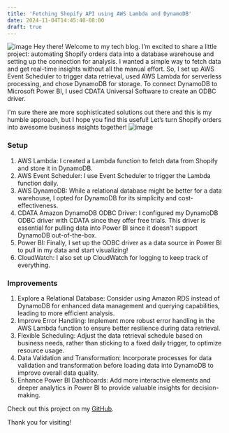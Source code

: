 ```yaml
---
title: 'Fetching Shopify API using AWS Lambda and DynamoDB'
date: 2024-11-04T14:45:48-08:00
draft: true
---
```


![image](/images/shopify-api-daily-report/cover.png)
Hey there! Welcome to my tech blog. I’m excited to share a little project: automating Shopify orders data into a database warehouse and setting up the connection for analysis. I wanted a simple way to fetch data and get real-time insights without all the manual effort. So, I set up AWS Event Scheduler to trigger data retrieval, used AWS Lambda for serverless processing, and chose DynamoDB for storage. To connect DynamoDB to Microsoft Power BI, I used CDATA Universal Software to create an ODBC driver.

I'm sure there are more sophisticated solutions out there and this is my humble approach, but I hope you find this useful! Let’s turn Shopify orders into awesome business insights together!
![image](/images/shopify-api-daily-report/bi4.png)

### Setup

1. AWS Lambda: I created a Lambda function to fetch data from Shopify and store it in DynamoDB.
2. AWS Event Scheduler: I use Event Scheduler to trigger the Lambda function daily.
3. AWS DynamoDB: While a relational database might be better for a data warehouse, I opted for DynamoDB for its simplicity and cost-effectiveness.
4. CDATA Amazon DynamoDB ODBC Driver: I configured my DynamoDB ODBC driver with CDATA since they offer free trials. This driver is essential for pulling data into Power BI since it doesn’t support DynamoDB out-of-the-box.
5. Power BI: Finally, I set up the ODBC driver as a data source in Power BI to pull in my data and start visualizing!
6. CloudWatch: I also set up CloudWatch for logging to keep track of everything.

### Improvements
1. Explore a Relational Database: Consider using Amazon RDS instead of DynamoDB for enhanced data management and querying capabilities, leading to more efficient analysis.
2. Improve Error Handling: Implement more robust error handling in the AWS Lambda function to ensure better resilience during data retrieval.
3. Flexible Scheduling: Adjust the data retrieval schedule based on business needs, rather than sticking to a fixed daily trigger, to optimize resource usage.
4. Data Validation and Transformation: Incorporate processes for data validation and transformation before loading data into DynamoDB to improve overall data quality.
5. Enhance Power BI Dashboards: Add more interactive elements and deeper analytics in Power BI to provide valuable insights for decision-making.

Check out this project on my [GitHub](https://github.com/nhatvo1502/shopify-api-report).

Thank you for visiting!